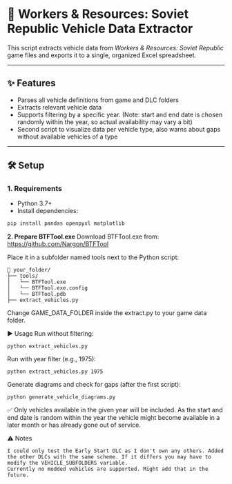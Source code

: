 # 🚛 Workers & Resources: Soviet Republic Vehicle Data Extractor

This script extracts vehicle data from *Workers & Resources: Soviet Republic* game files and exports it to a single, organized Excel spreadsheet.

---

## ✨ Features

- Parses all vehicle definitions from game and DLC folders
- Extracts relevant vehicle data
- Supports filtering by a specific year. (Note: start and end date is chosen randomly within the year, so actual availability may vary a bit)
- Second script to visualize data per vehicle type, also warns about gaps without available vehicles of a type
---

## 🛠 Setup

### 1. Requirements

- Python 3.7+
- Install dependencies:

```bash
pip install pandas openpyxl matplotlib
```

**2. Prepare BTFTool.exe**
Download BTFTool.exe from: https://github.com/Nargon/BTFTool

Place it in a subfolder named tools next to the Python script:
```
📁 your_folder/
├── tools/
│   └── BTFTool.exe
│   └── BTFTool.exe.config
│   └── BTFTool.pdb
├── extract_vehicles.py
```
Change GAME_DATA_FOLDER inside the extract.py to your game data folder.

▶️ Usage
Run without filtering:
```
python extract_vehicles.py
```
Run with year filter (e.g., 1975):
```
python extract_vehicles.py 1975
```
Generate diagrams and check for gaps (after the first script):
```
python generate_vehicle_diagrams.py
```
✅ Only vehicles available in the given year will be included. As the start and end date is random within the year the vehicle might become available in a later month or has already gone out of service.

⚠️ Notes

    I could only test the Early Start DLC as I don't own any others. Added the other DLCs with the same scheme. If it differs you may have to modify the VEHICLE_SUBFOLDERS variable.
    Currently no modded vehicles are supported. Might add that in the future.
